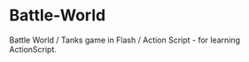 Battle-World
============

Battle World / Tanks game in Flash / Action Script - for learning ActionScript.